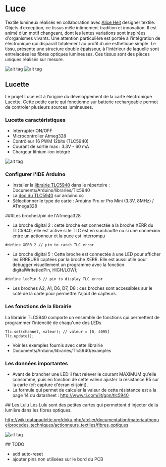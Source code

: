# Luce
Textile lumineux réalisés en collaboration avec [Alice Heit](https://araneafilum.wordpress.com/) designer textile. Objets d’exception, ce tissus mêle intimement tradition et innovation.
Il est animé d’un motif changeant, dont les lentes variations sont inspirées d'organismes vivants.
Une attention particulière est portée à l’intégration de électronique qui disparaît totalement au profit d’une esthétique simple.
Le tissu, présente une structure double épaisseur, à l’intérieur de laquelle sont entrelacées les fibres optiques lumineuses.
Ces tissus sont des pièces uniques réalisés sur mesure.

![alt tag](https://farm8.staticflickr.com/7762/18261111032_ac43080403_z_d.jpg)
![alt tag](https://farm6.staticflickr.com/5506/29792500474_7d4b125e57_z_d.jpg)

## Lucette
Le projet Luce est à l’origine du développement de la carte électronique Lucette. Cette petite carte qui fonctionne sur batterie rechargeable permet de controler plusieurs sources lumineuses.

### Lucette caractéristiques
- Interrupter ON/OFF
- Microcontroller Atmeg328
- Contrôleur 16 PWM 12bits (TLC5940)
- Courant de sortie max : 3.3V - 60 mA
- Chargeur lithium-ion intégré

![alt tag](https://farm2.staticflickr.com/1562/25915319424_2622f2de8f_z_d.jpg)

### Configurer l'IDE Arduino
- Installer la [librairie TLC5940](http://code.google.com/p/tlc5940arduino/downloads/detail?name=Tlc5940_r014_2.zip&can=2&q=) dans le répertoire : Documents/Arduino/libraries/Tlc5940
- La [doc du TLC5940](http://www.arduino.cc/playground/learning/TLC5940) sur arduino.cc
- Sélectionner le type de carte : Arduino Pro or Pro Mini (3.3V, 8MHz) / ATmega328

###Les broches/pin de l'ATmega328
- La broche digital 2 : cette broche est connectée a la broche XERR du TLC5940, elle est active si le TLC est en surchauffe ou si une connexion entre un actionneur et la puce est interrompu 
```
#define XERR 2 // pin to catch TLC error
```
- La broche digital 5 : Cette broche est connectée à une LED pour afficher les ERREURS captées par la broche XERR. Elle est aussi utile pour debugger visuellement un programme avec la fonction digitalWrite(ledPin, HIGH/LOW);
```
#define ledPin 5 // pin to display TLC error
```
- Les broches A2, A1, D6, D7, D8 : ces broches sont accessibles sur le coté de la carte pour permettre l'ajout de capteurs.

### Les fonctions de la librairie
La librairie TLC5940 comporte un ensemble de fonctions qui permettent de programmer l'intencité de chaqu'une des LEDs
```
Tlc.set(channel, valeur); // valeur = [0, 4095]
Tlc.update();
```
- Voir les exemples fournis avec cette librairie
 - Documents/Arduino/libraries/Tlc5940/examples

### Les données importantes
- Avant de brancher une LED il faut relever le courant MAXIMUM qu'elle consomme, puis en fonction de cette valeur ajuster la résistance R5 sur la carte (cf: capture d'écran ci-joint).
 - La formule qui permet de calculer la valeur de cette résistance est a la page 14 du datasheet : http://www.ti.com/lit/gpn/tlc5940
 
## Les Lulu
Les Lulu sont des petites cartes qui permettent d'injecter de la lumière dans les fibres optiques.

http://wiki.datapaulette.org/doku.php/atelier/documentation/materiautheque/procedes_techniques/actionneurs_textiles/fibres_optiques

![alt tag](https://farm2.staticflickr.com/1484/25915301344_d6258fcb50_z_d.jpg)

## TODO
- add auto-reset
- ajouter pins non utilisées sur le bord du PCB
